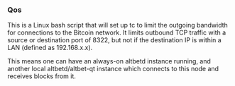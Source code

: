 ### Qos ###

This is a Linux bash script that will set up tc to limit the outgoing bandwidth for connections to the Bitcoin network. It limits outbound TCP traffic with a source or destination port of 8322, but not if the destination IP is within a LAN (defined as 192.168.x.x).

This means one can have an always-on altbetd instance running, and another local altbetd/altbet-qt instance which connects to this node and receives blocks from it.
